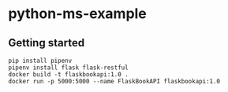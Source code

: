 # python-ms-example

## Getting started

	pip install pipenv
	pipenv install flask flask-restful
	docker build -t flaskbookapi:1.0 .
	docker run -p 5000:5000 --name FlaskBookAPI flaskbookapi:1.0

